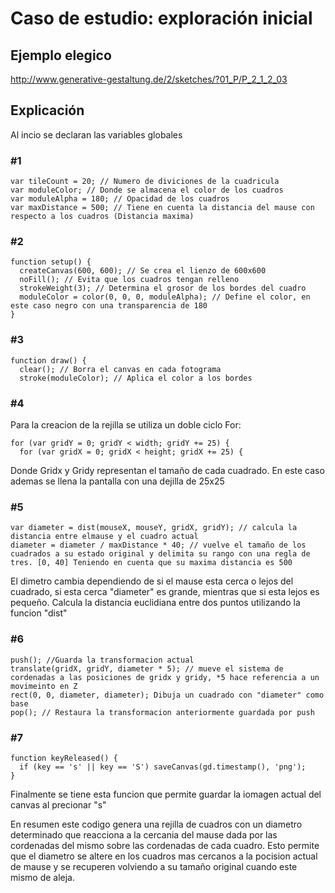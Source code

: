 # Caso de estudio: exploración inicial

## Ejemplo elegico
http://www.generative-gestaltung.de/2/sketches/?01_P/P_2_1_2_03

## Explicación

Al incio se declaran las variables globales 
### #1

    var tileCount = 20; // Numero de diviciones de la cuadricula
    var moduleColor; // Donde se almacena el color de los cuadros
    var moduleAlpha = 180; // Opacidad de los cuadros
    var maxDistance = 500; // Tiene en cuenta la distancia del mause con respecto a los cuadros (Distancia maxima)

### #2

    function setup() { 
      createCanvas(600, 600); // Se crea el lienzo de 600x600
      noFill(); // Evita que los cuadros tengan relleno
      strokeWeight(3); // Determina el grosor de los bordes del cuadro
      moduleColor = color(0, 0, 0, moduleAlpha); // Define el color, en este caso negro con una transparencia de 180
    }
### #3

    function draw() {
      clear(); // Borra el canvas en cada fotograma
      stroke(moduleColor); // Aplica el color a los bordes

### #4
Para la creacion de la rejilla se utiliza un doble ciclo For:

    for (var gridY = 0; gridY < width; gridY += 25) { 
      for (var gridX = 0; gridX < height; gridX += 25) {

Donde Gridx y Gridy representan el tamaño de cada cuadrado. En este caso ademas se llena la pantalla con una dejilla de 25x25 

### #5

    var diameter = dist(mouseX, mouseY, gridX, gridY); // calcula la distancia entre elmause y el cuadro actual
    diameter = diameter / maxDistance * 40; // vuelve el tamaño de los cuadrados a su estado original y delimita su rango con una regla de tres. [0, 40] Teniendo en cuenta que su maxima distancia es 500

El dimetro cambia dependiendo de si el mause esta cerca o lejos del cuadrado, si esta cerca "diameter" es grande, mientras que si esta lejos es pequeño. 
Calcula la distancia euclidiana entre dos puntos utilizando la funcion "dist"

### #6

    push(); //Guarda la transformacion actual
    translate(gridX, gridY, diameter * 5); // mueve el sistema de cordenadas a las posiciones de gridx y gridy, *5 hace referencia a un movimeinto en Z
    rect(0, 0, diameter, diameter); Dibuja un cuadrado con "diameter" como base
    pop(); // Restaura la transformacion anteriormente guardada por push

### #7

    function keyReleased() {
      if (key == 's' || key == 'S') saveCanvas(gd.timestamp(), 'png');
    }

Finalmente se tiene esta funcion que permite guardar la iomagen actual del canvas al precionar "s"


En resumen este codigo genera una rejilla de cuadros con un diametro determinado que reacciona a la cercania del mause dada por las cordenadas del mismo sobre las cordenadas de cada cuadro. Esto permite que el diametro se altere en los cuadros mas cercanos a la pocision actual de mause y se recuperen volviendo a su tamaño original cuando este mismo de aleja. 
  

